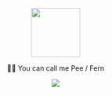 <div id="header" align="center">
  <img src="https://static.wikia.nocookie.net/typemoon/images/2/20/SaberAlterVSHeraclesHF2.gif/revision/latest?cb=20201031105516" width="100"/>
</div>

<p align="center">
  🥐🥨 You can call me <a>Pee / Fern</a>
</p>

<p align="center">
  <a href="https://skillicons.dev">
    <img src="https://skillicons.dev/icons?i=stackoverflow,github,linux,docker,js,react,bootstrap,nodejs,express,mysql,mongodb" />
  </a>
</p>

